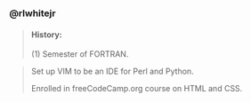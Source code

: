 ### @rlwhitejr
>#### History:
>
>(1) Semester of FORTRAN.
>
<!---Reading the book "Learning Perl".
     O'Reilly, Randal L Schwartz, Tom Phoenix & Brian D Foy, Copyright 2005
--->
>Set up VIM to be an IDE for Perl and Python.
>
>Enrolled in freeCodeCamp.org course on HTML and CSS.
<!---
rlwhitejr/rlwhitejr is a ✨ special ✨ repository because its `README.md` (this file) appears on your GitHub profile.
You can click the Preview link to take a look at your changes.
--->
